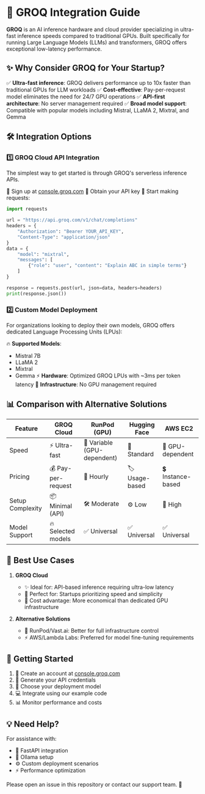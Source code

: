 # 🚀 GROQ Integration Guide

**GROQ** is an AI inference hardware and cloud provider specializing in ultra-fast inference speeds compared to traditional GPUs. Built specifically for running Large Language Models (LLMs) and transformers, GROQ offers exceptional low-latency performance.

## ✨ Why Consider GROQ for Your Startup?

✅ **Ultra-fast inference**: GROQ delivers performance up to 10x faster than traditional GPUs for LLM workloads
✅ **Cost-effective**: Pay-per-request model eliminates the need for 24/7 GPU operations
✅ **API-first architecture**: No server management required
✅ **Broad model support**: Compatible with popular models including Mistral, LLaMA 2, Mixtral, and Gemma

## 🛠️ Integration Options

### 1️⃣ GROQ Cloud API Integration

The simplest way to get started is through GROQ's serverless inference APIs.

🔹 Sign up at [console.groq.com](https://console.groq.com)
🔹 Obtain your API key
🔹 Start making requests:

```python
import requests

url = "https://api.groq.com/v1/chat/completions"
headers = {
    "Authorization": "Bearer YOUR_API_KEY",
    "Content-Type": "application/json"
}
data = {
    "model": "mixtral",
    "messages": [
        {"role": "user", "content": "Explain ABC in simple terms"}
    ]
}

response = requests.post(url, json=data, headers=headers)
print(response.json())
```

### 2️⃣ Custom Model Deployment

For organizations looking to deploy their own models, GROQ offers dedicated Language Processing Units (LPUs):

🔥 **Supported Models**: 
  - Mistral 7B
  - LLaMA 2
  - Mixtral
  - Gemma
⚡️ **Hardware**: Optimized GROQ LPUs with ~3ms per token latency
🔧 **Infrastructure**: No GPU management required

## 📊 Comparison with Alternative Solutions

| Feature | GROQ Cloud | RunPod (GPU) | Hugging Face | AWS EC2 |
|---------|------------|--------------|--------------|---------|
| Speed | ⚡️ Ultra-fast | 🚀 Variable (GPU-dependent) | 🐢 Standard | 🐌 GPU-dependent |
| Pricing | 💰 Pay-per-request | 💸 Hourly | 🏷️ Usage-based | 💲 Instance-based |
| Setup Complexity | 📦 Minimal (API) | 🛠️ Moderate | ⚙️ Low | 🔧 High |
| Model Support | 🔥 Selected models | ✅ Universal | ✅ Universal | ✅ Universal |

## 🎯 Best Use Cases

1. **GROQ Cloud**
   - ✨ Ideal for: API-based inference requiring ultra-low latency
   - 🚀 Perfect for: Startups prioritizing speed and simplicity
   - 💎 Cost advantage: More economical than dedicated GPU infrastructure

2. **Alternative Solutions**
   - 🔧 RunPod/Vast.ai: Better for full infrastructure control
   - ⚡️ AWS/Lambda Labs: Preferred for model fine-tuning requirements

## 🏁 Getting Started

1. 📝 Create an account at [console.groq.com](https://console.groq.com)
2. 🔑 Generate your API credentials
3. 🎯 Choose your deployment model
4. 💻 Integrate using our example code
5. 📊 Monitor performance and costs

## 💡 Need Help?

For assistance with:
- 🔧 FastAPI integration
- 🚀 Ollama setup
- ⚙️ Custom deployment scenarios
- ⚡️ Performance optimization

Please open an issue in this repository or contact our support team. 💬

